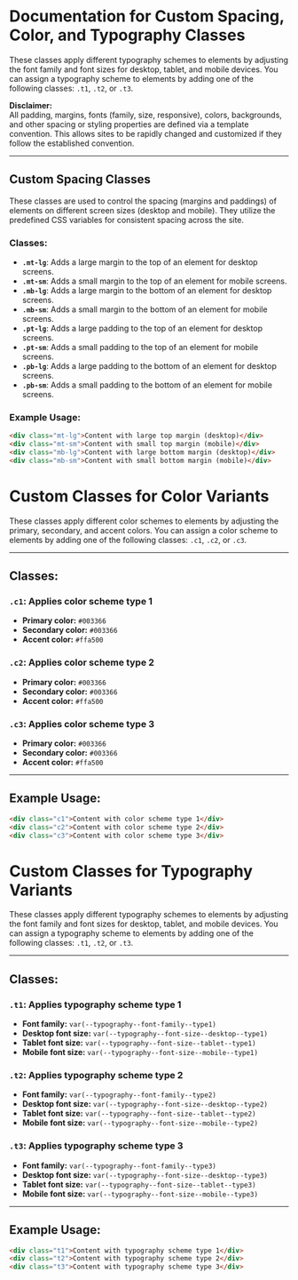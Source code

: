 # Documentation for Custom Spacing, Color, and Typography Classes

These classes apply different typography schemes to elements by adjusting the font family and font sizes for desktop, tablet, and mobile devices. You can assign a typography scheme to elements by adding one of the following classes: `.t1`, `.t2`, or `.t3`.

**Disclaimer:**  
All padding, margins, fonts (family, size, responsive), colors, backgrounds, and other spacing or styling properties are defined via a template convention. This allows sites to be rapidly changed and customized if they follow the established convention.


---

## **Custom Spacing Classes**

These classes are used to control the spacing (margins and paddings) of elements on different screen sizes (desktop and mobile). They utilize the predefined CSS variables for consistent spacing across the site.

### **Classes:**

- **`.mt-lg`**: Adds a large margin to the top of an element for desktop screens.
- **`.mt-sm`**: Adds a small margin to the top of an element for mobile screens.
- **`.mb-lg`**: Adds a large margin to the bottom of an element for desktop screens.
- **`.mb-sm`**: Adds a small margin to the bottom of an element for mobile screens.
- **`.pt-lg`**: Adds a large padding to the top of an element for desktop screens.
- **`.pt-sm`**: Adds a small padding to the top of an element for mobile screens.
- **`.pb-lg`**: Adds a large padding to the bottom of an element for desktop screens.
- **`.pb-sm`**: Adds a small padding to the bottom of an element for mobile screens.

### **Example Usage:**

```html
<div class="mt-lg">Content with large top margin (desktop)</div>
<div class="mt-sm">Content with small top margin (mobile)</div>
<div class="mb-lg">Content with large bottom margin (desktop)</div>
<div class="mb-sm">Content with small bottom margin (mobile)</div>
```

# Custom Classes for Color Variants

These classes apply different color schemes to elements by adjusting the primary, secondary, and accent colors. You can assign a color scheme to elements by adding one of the following classes: `.c1`, `.c2`, or `.c3`.

---

## Classes:

### `.c1`: Applies color scheme type 1
- **Primary color:** `#003366`
- **Secondary color:** `#003366`
- **Accent color:** `#ffa500`

### `.c2`: Applies color scheme type 2
- **Primary color:** `#003366`
- **Secondary color:** `#003366`
- **Accent color:** `#ffa500`

### `.c3`: Applies color scheme type 3
- **Primary color:** `#003366`
- **Secondary color:** `#003366`
- **Accent color:** `#ffa500`

---

## Example Usage:

```html
<div class="c1">Content with color scheme type 1</div>
<div class="c2">Content with color scheme type 2</div>
<div class="c3">Content with color scheme type 3</div>
```

# Custom Classes for Typography Variants

These classes apply different typography schemes to elements by adjusting the font family and font sizes for desktop, tablet, and mobile devices. You can assign a typography scheme to elements by adding one of the following classes: `.t1`, `.t2`, or `.t3`.

---

## Classes:

### `.t1`: Applies typography scheme type 1
- **Font family:** `var(--typography--font-family--type1)`
- **Desktop font size:** `var(--typography--font-size--desktop--type1)`
- **Tablet font size:** `var(--typography--font-size--tablet--type1)`
- **Mobile font size:** `var(--typography--font-size--mobile--type1)`

### `.t2`: Applies typography scheme type 2
- **Font family:** `var(--typography--font-family--type2)`
- **Desktop font size:** `var(--typography--font-size--desktop--type2)`
- **Tablet font size:** `var(--typography--font-size--tablet--type2)`
- **Mobile font size:** `var(--typography--font-size--mobile--type2)`

### `.t3`: Applies typography scheme type 3
- **Font family:** `var(--typography--font-family--type3)`
- **Desktop font size:** `var(--typography--font-size--desktop--type3)`
- **Tablet font size:** `var(--typography--font-size--tablet--type3)`
- **Mobile font size:** `var(--typography--font-size--mobile--type3)`

---

## Example Usage:

```html
<div class="t1">Content with typography scheme type 1</div>
<div class="t2">Content with typography scheme type 2</div>
<div class="t3">Content with typography scheme type 3</div>
```


